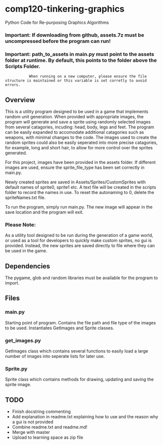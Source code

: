 # comp120-tinkering-graphics
Python Code for Re-purposing Graphics Algorithms

### Important: If downloading from github, assets.7z must be uncompressed before the program can run!
### Important: path_to_assets in main.py must point to the assets folder at runtime. By default, this points to the folder above the Scripts Folder.
			   When running on a new computer, please ensure the file structure is maintained or this variable is set corretly to avoid errors.

## Overview

This is a utility program designed to be used in a game that implements random unit generation. When provided with appropriate images, the program will generate
and save a sprite using randomly selected images from several catagories, incuding: head, body, legs and feet. The program can be easily expanded to accomodate additional
catagories such as weapons, with minimal changes to the code. The images used to create the random sprites could also be easily seperated into more precise catagories,
for example, long and short hair, to allow for more control over the sprites generated.

For this project, images have been provided in the assets folder. If different images are used, ensure the sprite_file_type has been set correctly in main.py.

Newly created sprites are saved in Assets/Sprites/CustomSprites with default names of sprite0, sprite1 etc. A text file will be created in the scripts folder to record the
names in use. To reset the autonaming to 0, delete the spriteNames.txt file.

To run the program, simply run main.py. The new image will appear in the save location and the program will exit.

### Please Note:

As a utility tool designed to be run during the generation of a game world, or used as a tool for developers to quickly make custom sprites, no gui is provided.
Instead, the new sprites are saved directly to file where they can be used in the game.

## Dependencies

The pygame, glob and random libraries must be available for the program to import.

## Files

### main.py

Starting point of program. Contains the file path and file type of the images to be used. Instantiates GetImages and Sprite classes.

### get_images.py

GetImages class which contains several functions to easily load a large number of images into seperate lists for later use.

### Sprite.py

Sprite class which contains methods for drawing, updating and saving the sprite image.

## TODO

* Finish docstring commenting
* Add explanation in readme.txt explaining how to use and the reason why a gui is not provided
* Combine readme.txt and readme.md!
* Merge with master
* Upload to learning space as zip file
